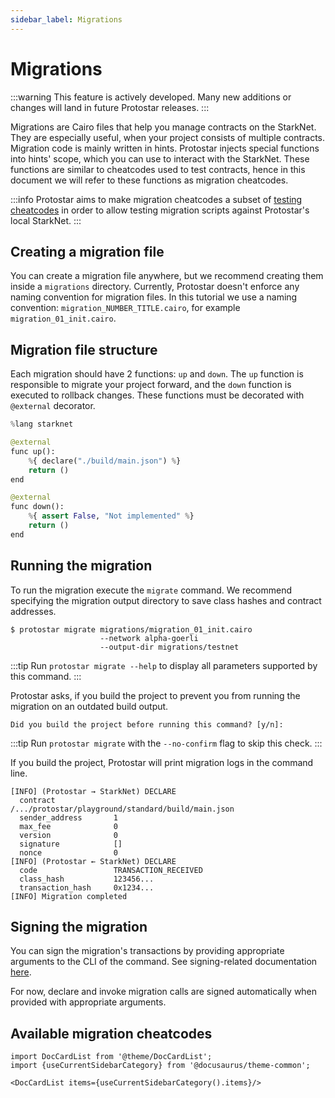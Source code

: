 ```yaml
---
sidebar_label: Migrations
---
```


# Migrations

:::warning
This feature is actively developed. Many new additions or changes will land in future Protostar releases.
:::


Migrations are Cairo files that help you manage contracts on the StarkNet. They are especially useful, when your project consists of multiple contracts. Migration code is mainly written in hints. Protostar injects special functions into hints' scope, which you can use to interact with the StarkNet. These functions are similar to cheatcodes used to test contracts, hence in this document we will refer to these functions as migration cheatcodes.

:::info
Protostar aims to make migration cheatcodes a subset of [testing cheatcodes](/docs/tutorials/testing/cheatcodes) in order to allow testing migration scripts against Protostar's local StarkNet.
:::

## Creating a migration file
You can create a migration file anywhere, but we recommend creating them inside a `migrations` directory. Currently, Protostar doesn't enforce any naming convention for migration files. In this tutorial we use a naming convention: `migration_NUMBER_TITLE.cairo`, for example `migration_01_init.cairo`.



## Migration file structure
Each migration should have 2 functions: `up` and `down`. The `up` function is responsible to migrate your project forward, and the `down` function is executed to rollback changes. These functions must be decorated with `@external` decorator.

```python title="Declaring contract in migration file"
%lang starknet

@external
func up():
    %{ declare("./build/main.json") %}
    return ()
end

@external
func down():
    %{ assert False, "Not implemented" %}
    return ()
end

``` 

## Running the migration
To run the migration execute the `migrate` command. We recommend specifying the migration output directory to save class hashes and contract addresses.

```text title="Running the migration to the testnet"
$ protostar migrate migrations/migration_01_init.cairo
                    --network alpha-goerli
                    --output-dir migrations/testnet
```

:::tip
Run `protostar migrate --help` to display all parameters supported by this command.
:::

Protostar asks, if you build the project to prevent you from running the migration on an outdated build output.

```text title="Type 'y' to continue"
Did you build the project before running this command? [y/n]: 
```

:::tip
Run `protostar migrate` with the `--no-confirm` flag to skip this check.
:::


If you build the project, Protostar will print migration logs in the command line.

```text title="You can use this output for the debugging purposes"
[INFO] (Protostar → StarkNet) DECLARE
  contract             /.../protostar/playground/standard/build/main.json
  sender_address       1
  max_fee              0
  version              0
  signature            []
  nonce                0
[INFO] (Protostar ← StarkNet) DECLARE
  code                 TRANSACTION_RECEIVED
  class_hash           123456...
  transaction_hash     0x1234...
[INFO] Migration completed
```
## Signing the migration
You can sign the migration's transactions by providing appropriate arguments to the CLI of the command. 
See signing-related documentation [here](../01-cli.md#signing-a-declaration).

For now, declare and invoke migration calls are signed automatically when provided with appropriate arguments. 

## Available migration cheatcodes
```mdx-code-block
import DocCardList from '@theme/DocCardList';
import {useCurrentSidebarCategory} from '@docusaurus/theme-common';

<DocCardList items={useCurrentSidebarCategory().items}/>
```
